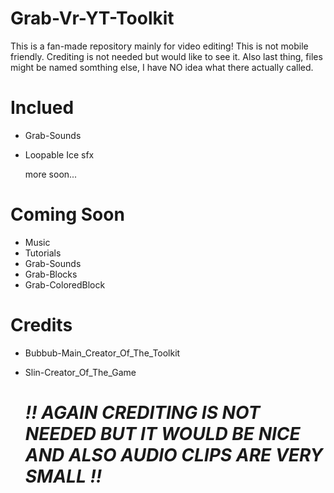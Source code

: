 # Grab-Vr-YT-Toolkit

This is a fan-made repository mainly for video editing!
This is not mobile friendly.
Crediting is not needed but would like to see it.
Also last thing, files might be named somthing else,
I have NO idea what there actually called.

# Inclued

* Grab-Sounds
* Loopable Ice sfx
  
  more soon...

# Coming Soon

* Music
* Tutorials
* Grab-Sounds
* Grab-Blocks
* Grab-ColoredBlock

# Credits

* Bubbub-Main_Creator_Of_The_Toolkit
* Slin-Creator_Of_The_Game

  # *!! AGAIN CREDITING IS NOT NEEDED BUT IT WOULD BE NICE AND ALSO AUDIO CLIPS ARE VERY SMALL !!*
